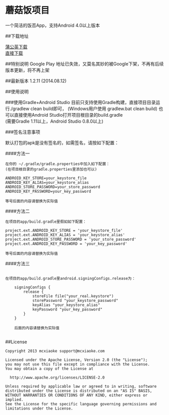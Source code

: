 蘑菇饭项目
===========================
一个简洁的饭否App，支持Android 4.0以上版本

##下载地址

[蒲公英下载](http://www.pgyer.com/minicat)  
[直接下载](release/minicat-1.2.11.apk)

##特别说明
Google Play 地址已失效，又莫名其妙的被Google下架，不再有后续版本更新，将不再上架

##最新版本
    1.2.11 (2014.08.12)

##使用说明
    
###使用Gradle+Android Studio
    目前只支持使用Gradle构建，直接项目目录运行./gradlew clean build即可，
    (Windows用户使用 gradlew.bat clean build)
    也可以直接使用Android Studio打开项目根目录的build.gradle  
    (需要Gradle 1.11以上，Android Studio 0.8.0以上)

###签名注意事项

默认打包的apk是没有签名的，如需签名，请按如下配置：

####方法一
```
在你的 ~/.gradle/gradle.properties中加入如下配置：  
(在项目根目录的gradle.properties里添加也可以)

ANDROID_KEY_STORE=your_keystore_file
ANDROID_KEY_ALIAS=your_keystore_alias
ANDROID_STORE_PASSWORD=your_store_password
ANDROID_KEY_PASSWORD=your_key_password

等号后面的内容请替换为实际值

```

####方法二 
```
在项目的app/build.gradle里假如如下配置：

project.ext.ANDROID_KEY_STORE = 'your_keystore_file'
project.ext.ANDROID_KEY_ALIAS = 'your_keystore_alias'
project.ext.ANDROID_STORE_PASSWORD = 'your_store_password'
project.ext.ANDROID_KEY_PASSWORD = 'your_key_password'

等号后面的内容请替换为实际值

```   
    
####方法三
```

在项目的app/build.gradle里android.signingConfigs.release为：

    signingConfigs {
        release {
            storeFile file("your_real.keystore")
            storePassword "your_keystore_password"
            keyAlias "your_keystore_alias"
            keyPassword "your_key_password"
        }
    }
    
    后面的内容请替换为实际值
    
```
   

##License

```
Copyright 2013 mcxiaoke support@mcxiaoke.com

Licensed under the Apache License, Version 2.0 (the "License");
you may not use this file except in compliance with the License.
You may obtain a copy of the License at

  http://www.apache.org/licenses/LICENSE-2.0

Unless required by applicable law or agreed to in writing, software
distributed under the License is distributed on an "AS IS" BASIS,
WITHOUT WARRANTIES OR CONDITIONS OF ANY KIND, either express or implied.
See the License for the specific language governing permissions and
limitations under the License.
```
